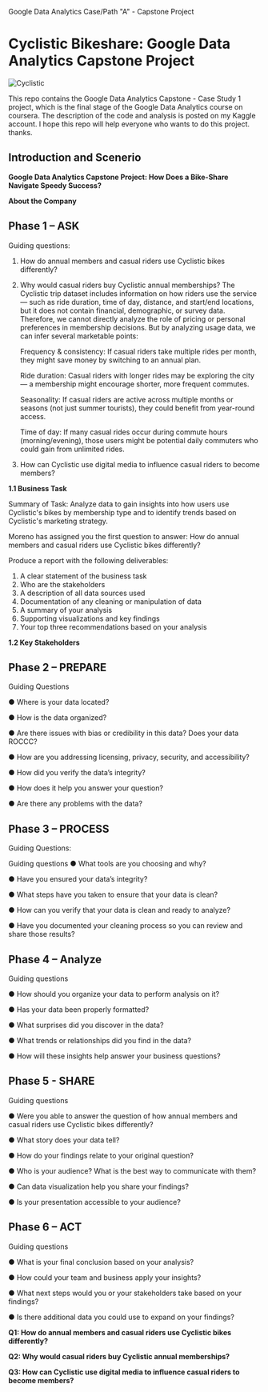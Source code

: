 Google Data Analytics Case/Path "A" - Capstone Project
# Cyclistic Bikeshare: Google Data Analytics Capstone Project

![Cyclistic](https://user-images.githubusercontent.com/63750425/224968385-9521ab10-d278-4595-a829-08b4f1c645be.png)

This repo contains the Google Data Analytics Capstone - Case Study 1 project, which is the final stage of the Google Data Analytics course on coursera. The description of the code and analysis is posted on my Kaggle account. I hope this repo will help everyone who wants to do this project. thanks.

## Introduction and Scenerio

**Google Data Analytics Capstone Project: How Does a Bike-Share Navigate Speedy Success?**



**About the Company**

## Phase 1 – ASK 

Guiding questions: 

1.	How do annual members and casual riders use Cyclistic bikes differently? 
2.	Why would casual riders buy Cyclistic annual memberships?
    The Cyclistic trip dataset includes information on how riders use the service — such as ride duration, time of day, distance, and start/end locations, but it does not contain financial, demographic, or survey data.
  	Therefore, we cannot directly analyze the role of pricing or personal preferences in membership decisions. But by analyzing usage data, we can infer several marketable points:

  	Frequency & consistency: If casual riders take multiple rides per month, they might save money by switching to an annual plan.

    Ride duration: Casual riders with longer rides may be exploring the city — a membership might encourage shorter, more frequent commutes.

    Seasonality: If casual riders are active across multiple months or seasons (not just summer tourists), they could benefit from year-round access.

    Time of day: If many casual rides occur during commute hours (morning/evening), those users might be potential daily commuters who could gain from unlimited rides.
  	
4.	How can Cyclistic use digital media to influence casual riders to become members?



**1.1	Business Task**

Summary of Task: Analyze data to gain insights into how users use Cyclistic's bikes by membership type and to identify trends based on Cyclistic's marketing strategy. 

Moreno has assigned you the first question to answer: How do annual members and casual riders use Cyclistic bikes differently?

Produce a report with the following deliverables:
1. A clear statement of the business task
2. Who are the stakeholders
3. A description of all data sources used
4. Documentation of any cleaning or manipulation of data
5. A summary of your analysis
6. Supporting visualizations and key findings
7. Your top three recommendations based on your analysis


**1.2	Key Stakeholders**



## Phase 2 – PREPARE

Guiding Questions

● Where is your data located?<br>

● How is the data organized?<br>

● Are there issues with bias or credibility in this data? Does your data ROCCC?<br>

● How are you addressing licensing, privacy, security, and accessibility?<br>

● How did you verify the data’s integrity?

● How does it help you answer your question?

● Are there any problems with the data?

## Phase 3 – PROCESS

Guiding Questions:

Guiding questions
● What tools are you choosing and why?

● Have you ensured your data’s integrity?

● What steps have you taken to ensure that your data is clean?

● How can you verify that your data is clean and ready to analyze?

● Have you documented your cleaning process so you can review and share those
results?


## Phase 4 – Analyze

Guiding questions

● How should you organize your data to perform analysis on it?

● Has your data been properly formatted?

● What surprises did you discover in the data?

● What trends or relationships did you find in the data?

● How will these insights help answer your business questions?

## Phase 5 - SHARE

Guiding questions

● Were you able to answer the question of how annual members and casual riders use Cyclistic bikes
differently?

● What story does your data tell?

● How do your findings relate to your original question?

● Who is your audience? What is the best way to communicate with them?

● Can data visualization help you share your findings?

● Is your presentation accessible to your audience?

## Phase 6 – ACT

Guiding questions

● What is your final conclusion based on your analysis?

● How could your team and business apply your insights?

● What next steps would you or your stakeholders take based on your findings?

● Is there additional data you could use to expand on your findings?


**Q1: How do annual members and casual riders use Cyclistic bikes differently?**



**Q2: Why would casual riders buy Cyclistic annual memberships?**



**Q3: How can Cyclistic use digital media to influence casual riders to become members?**

